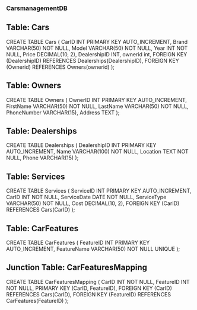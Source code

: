 ### CarsmanagementDB
## Table: Cars
  CREATE TABLE Cars (
    CarID INT PRIMARY KEY AUTO_INCREMENT,
    Brand VARCHAR(50) NOT NULL,
    Model VARCHAR(50) NOT NULL,
    Year INT NOT NULL,
    Price DECIMAL(10, 2),
    DealershipID INT,
    ownerid int,
    FOREIGN KEY (DealershipID) REFERENCES Dealerships(DealershipID),
    FOREIGN KEY (Ownerid) REFERENCES Owners(ownerid)
);
## Table: Owners
  CREATE TABLE Owners (
    OwnerID INT PRIMARY KEY AUTO_INCREMENT,
    FirstName VARCHAR(50) NOT NULL,
    LastName VARCHAR(50) NOT NULL,
    PhoneNumber VARCHAR(15),
    Address TEXT
);
## Table: Dealerships
CREATE TABLE Dealerships (
    DealershipID INT PRIMARY KEY AUTO_INCREMENT,
    Name VARCHAR(100) NOT NULL,
    Location TEXT NOT NULL,
    Phone VARCHAR(15)
);
## Table: Services
CREATE TABLE Services (
    ServiceID INT PRIMARY KEY AUTO_INCREMENT,
    CarID INT NOT NULL,
    ServiceDate DATE NOT NULL,
    ServiceType VARCHAR(50) NOT NULL,
    Cost DECIMAL(10, 2),
    FOREIGN KEY (CarID) REFERENCES Cars(CarID)
);
## Table: CarFeatures
CREATE TABLE CarFeatures (
    FeatureID INT PRIMARY KEY AUTO_INCREMENT,
    FeatureName VARCHAR(50) NOT NULL UNIQUE
);
## Junction Table: CarFeaturesMapping
CREATE TABLE CarFeaturesMapping (
    CarID INT NOT NULL,
    FeatureID INT NOT NULL,
    PRIMARY KEY (CarID, FeatureID),
    FOREIGN KEY (CarID) REFERENCES Cars(CarID),
    FOREIGN KEY (FeatureID) REFERENCES CarFeatures(FeatureID)
);
